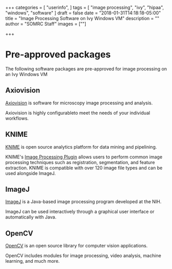 +++
categories = [
  "userinfo",
]
tags = [
  "image processing",
  "ivy",
  "hipaa",
  "windows",
  "software"
]
draft = false
date = "2018-01-31T14:18:18-05:00"
title = "Image Processing Software on Ivy Windows VM"
description = ""
author = "SOMRC Staff"
images = [""]

+++

# Pre-approved packages

The following software packages are pre-approved for image processing on an Ivy Windows VM

## Axiovision

[Axiovision](https://www.zeiss.com/microscopy/us/products/microscope-software/axiovision.html) is software for microscopy image processing and analysis.

Axiovision is highly configurableto meet the needs of your individual workflows.

## KNIME

[KNIME](https://www.knime.com/) is open source analytics platform for data mining and pipelining. 

KNIME's [Image Processing Plugin](https://www.knime.com/community/image-processing) allows users to perform common image
processing techniques such as registration, segmentation, and feature extraction. KNIME is compatible with over 120 image file types and can be used alongside ImageJ.

## ImageJ

[ImageJ](https://imagej.nih.gov/ij/) is a Java-based image processing program developed at the NIH. 

ImageJ can be used interactively through a graphical user interface or automatically with Java.

## OpenCV

[OpenCV](https://opencv.org/) is an open source library for computer vision applications.

OpenCV includes modules for image processing, video analysis, machine learning, and much more.
